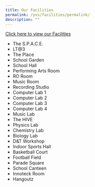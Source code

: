 ```yaml
---
title: Our Facilities
permalink: /yss/facilities/permalink/
description: ""
---
```

[Click here to view our Facilities ](https://kuula.co/share/collection/7PDqZ?logo=1&info=1&fs=1&vr=0&sd=1&thumbs=1)

* The S.P.A.C.E.
* LT@3
* The Place
* School Garden
* School Hall
* Performing Arts Room
* RO Room
* Music Room
* Recording Studio
* Computer Lab 1
* Computer Lab 2
* Computer Lab 3
* Computer Lab 4
* Music Lab
* The HIVE
* Physics Lab
* Chemistry Lab
* Biology Lab
* D&T Workshop
* Indoor Sports Hall
* Basketball Court
* Football Field
* Parade Square
* School Canteen
* Innoteck Room
* Hangoutz